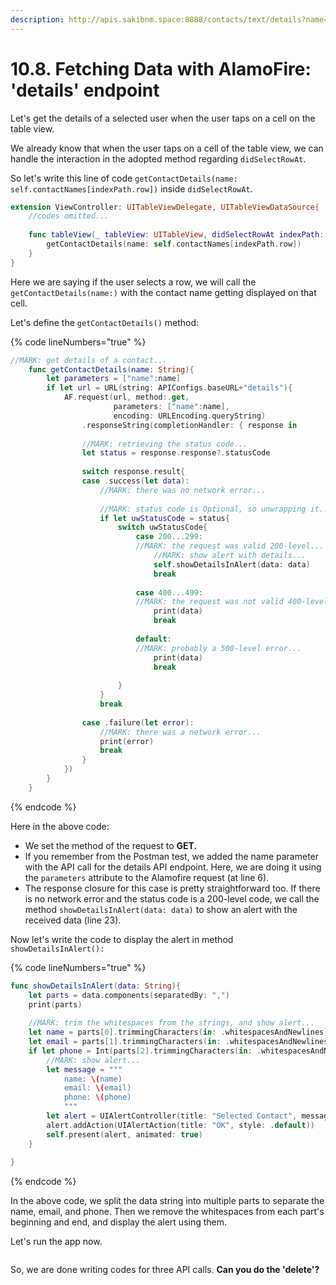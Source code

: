```yaml
---
description: http://apis.sakibnm.space:8888/contacts/text/details?name=Mark W
---
```


# 10.8. Fetching Data with AlamoFire: 'details' endpoint

Let's get the details of a selected user when the user taps on a cell on the table view.

We already know that when the user taps on a cell of the table view, we can handle the interaction in the adopted method regarding `didSelectRowAt`.

So let's write this line of code `getContactDetails(name: self.contactNames[indexPath.row])` inside `didSelectRowAt`.

```swift
extension ViewController: UITableViewDelegate, UITableViewDataSource{
    //codes omitted...
    
    func tableView(_ tableView: UITableView, didSelectRowAt indexPath: IndexPath) {
        getContactDetails(name: self.contactNames[indexPath.row])
    }
}
```

Here we are saying if the user selects a row, we will call the `getContactDetails(name:)` with the contact name getting displayed on that cell.

Let's define the `getContactDetails()` method:

{% code lineNumbers="true" %}
```swift
//MARK: get details of a contact...
    func getContactDetails(name: String){
        let parameters = ["name":name]
        if let url = URL(string: APIConfigs.baseURL+"details"){
            AF.request(url, method:.get,
                       parameters: ["name":name],
                       encoding: URLEncoding.queryString)
                .responseString(completionHandler: { response in
                
                //MARK: retrieving the status code...
                let status = response.response?.statusCode
                
                switch response.result{
                case .success(let data):
                    //MARK: there was no network error...
                    
                    //MARK: status code is Optional, so unwrapping it...
                    if let uwStatusCode = status{
                        switch uwStatusCode{
                            case 200...299:
                            //MARK: the request was valid 200-level...
                                //MARK: show alert with details...
                                self.showDetailsInAlert(data: data)
                                break
                    
                            case 400...499:
                            //MARK: the request was not valid 400-level...
                                print(data)
                                break
                    
                            default:
                            //MARK: probably a 500-level error...
                                print(data)
                                break
                    
                        }
                    }
                    break
                    
                case .failure(let error):
                    //MARK: there was a network error...
                    print(error)
                    break
                }
            })
        }
    }
```
{% endcode %}

Here in the above code:

* We set the method of the request to **GET.**
* If you remember from the Postman test, we added the name parameter with the API call for the details API endpoint. Here, we are doing it using the `parameters` attribute to the Alamofire request (at line 6).
* The response closure for this case is pretty straightforward too. If there is no network error and the status code is a 200-level code, we call the method `showDetailsInAlert(data: data)` to show an alert with the received data (line 23).

Now let's write the code to display the alert in method `showDetailsInAlert():`

{% code lineNumbers="true" %}
```swift
func showDetailsInAlert(data: String){
    let parts = data.components(separatedBy: ",")
    print(parts)
    
    //MARK: trim the whitespaces from the strings, and show alert...
    let name = parts[0].trimmingCharacters(in: .whitespacesAndNewlines)
    let email = parts[1].trimmingCharacters(in: .whitespacesAndNewlines)
    if let phone = Int(parts[2].trimmingCharacters(in: .whitespacesAndNewlines)){
        //MARK: show alert...
        let message = """
            name: \(name)
            email: \(email)
            phone: \(phone)
            """
        let alert = UIAlertController(title: "Selected Contact", message: message, preferredStyle: .alert)
        alert.addAction(UIAlertAction(title: "OK", style: .default))
        self.present(alert, animated: true)
    }
    
}
```
{% endcode %}

In the above code, we split the data string into multiple parts to separate the name, email, and phone. Then we remove the whitespaces from each part's beginning and end, and display the alert using them.

Let's run the app now.

<figure><img src="../.gitbook/assets/10.eight (1).gif" alt=""><figcaption></figcaption></figure>

So, we are done writing codes for three API calls. **Can you do the 'delete'?**
